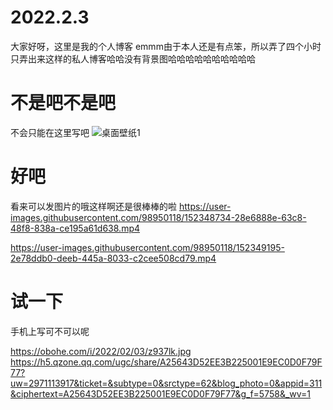 # 2022.2.3
大家好呀，这里是我的个人博客
emmm由于本人还是有点笨，所以弄了四个小时只弄出来这样的私人博客哈哈没有背景图哈哈哈哈哈哈哈哈哈哈
# 不是吧不是吧
不会只能在这里写吧
![桌面壁纸1](https://user-images.githubusercontent.com/98950118/152347961-ea14f032-99f5-43d8-9275-b78229c53009.png)
# 好吧
看来可以发图片的哦这样啊还是很棒棒的啦
https://user-images.githubusercontent.com/98950118/152348734-28e6888e-63c8-48f8-838a-ce195a61d638.mp4


https://user-images.githubusercontent.com/98950118/152349195-2e78ddb0-deeb-445a-8033-c2cee508cd79.mp4

# 试一下
手机上写可不可以呢

https://obohe.com/i/2022/02/03/z937lk.jpg
https://h5.qzone.qq.com/ugc/share/A25643D52EE3B225001E9EC0D0F79F77?uw=2971113917&ticket=&subtype=0&srctype=62&blog_photo=0&appid=311&ciphertext=A25643D52EE3B225001E9EC0D0F79F77&g_f=5758&_wv=1













































































